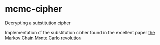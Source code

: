 # mcmc-cipher
Decrypting a substitution cipher

Implementation of the substitution cipher found in the excellent paper [the Markov Chain Monte Carlo revolution](https://www.ams.org/journals/bull/2009-46-02/S0273-0979-08-01238-X/)